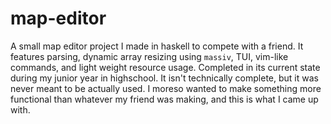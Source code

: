 # map-editor
A small map editor project I made in haskell to compete with a friend. It features parsing, dynamic array resizing using `massiv`, TUI, vim-like commands, and light weight resource usage.
Completed in its current state during my junior year in highschool. It isn't technically complete, but it was never meant to be actually used. I moreso wanted to make something more functional than whatever my friend was making, and this is what I came up with.
